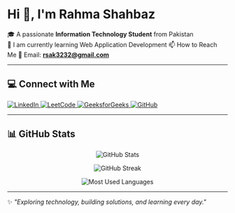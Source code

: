 <!--  ## 📊 GitHub Stats

 ![Your GitHub stats](https://github-readme-stats.vercel.app/api?username=sajjalf23&show_icons=true&theme=radical) 

![Top Langs](https://github-readme-stats.vercel.app/api/top-langs/?username=sajjalf23&layout=compact&theme=radical)  

 ![GitHub Activity Graph](https://github-readme-activity-graph.vercel.app/graph?username=sajjalf23&theme=tokyo-night)  

<p align="center">
  <img src="https://github-readme-stats.vercel.app/api/top-langs/?username=sajjalf23&layout=compact&theme=tokyonight&hide_border=true&langs_count=10&card_width=445" alt="Top Languages Compact" />
</p>

--- -->

# Hi 👋, I'm Rahma Shahbaz  
🎓 A passionate **Information Technology Student** from Pakistan            
🌱 I am currently learning Web Application Development
📫 How to Reach Me  📧 Email: **rsak3232@gmail.com**

---

## 💻 Connect with Me  

<p align="left">
  <a href="https://www.linkedin.com/in/rahma-shahbaz-660841378/" target="_blank">
    <img src="https://img.shields.io/badge/LinkedIn-0A66C2?style=for-the-badge&logo=linkedin&logoColor=white" alt="LinkedIn"/>
  </a>
  
  <a href="https://leetcode.com/u/sami_1234/" target="_blank">
    <img src="https://img.shields.io/badge/LeetCode-FFA116?style=for-the-badge&logo=leetcode&logoColor=white" alt="LeetCode"/>
  </a>
  
  <a href="https://auth.geeksforgeeks.org/user/rahmashahbaz" target="_blank">
    <img src="https://img.shields.io/badge/GeeksforGeeks-0F9D58?style=for-the-badge&logo=geeksforgeeks&logoColor=white" alt="GeeksforGeeks"/>
  </a>
  
  <a href="https://github.com/codewithsami1234" target="_blank">
    <img src="https://img.shields.io/badge/GitHub-171515?style=for-the-badge&logo=github&logoColor=white" alt="GitHub"/>
  </a>
</p>

---

## 📊 GitHub Stats  

<p align="center">
 <img src="https://github-readme-stats.vercel.app/api?username=codewithsami1234&show_icons=true&theme=tokyonight&hide_border=true" alt="GitHub Stats" />
</p>

<p align="center">
 <img src="https://github-readme-streak-stats.herokuapp.com/?user=codewithsami1234&theme=tokyonight&hide_border=true" alt="GitHub Streak" />
</p>

<p align="center">
 <img src="https://github-readme-stats.vercel.app/api/top-langs/?username=codewithsami1234&layout=compact&theme=tokyonight&hide_border=true&langs_count=10&card_width=445" alt="Most Used Languages" />
</p>

---

✨ *"Exploring technology, building solutions, and learning every day."*  

